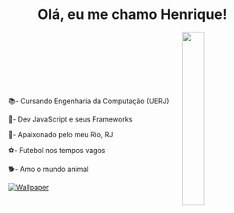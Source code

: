 <h1 align="center">Olá, eu me chamo Henrique!</h1>
<img src="https://i.imgur.com/ZpD0jjL.gif" width="30%" height="30%" align="right"> 
<br><br><br>

<br><br><br>
<p>📚- Cursando Engenharia da Computação (UERJ)</p>
<p>📘- Dev JavaScript e seus Frameworks</p>
<p>🏡- Apaixonado pelo meu Rio, RJ</p>
<p>⚽- Futebol nos tempos vagos</p>
<p>🐕- Amo o mundo animal</p>

[![Wallpaper](https://images.wallpaperscraft.com/image/single/labrador_teeth_dog_muzzle_115208_1366x768.jpg)](https://github.com/HenriqueMarts)

